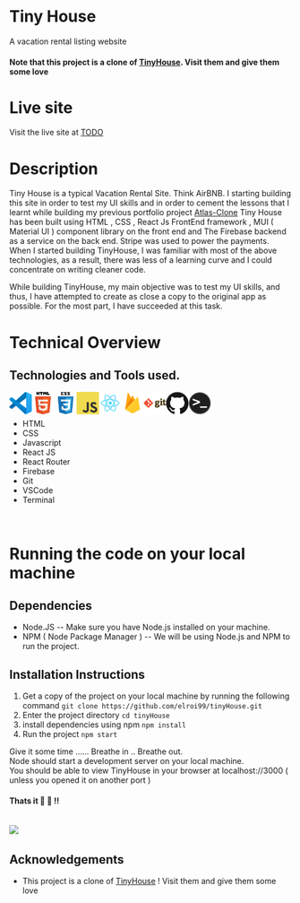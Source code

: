 # Tiny House
A vacation rental listing website 
<br/>
#### Note that this project is a clone of [TinyHouse](https://www.tinyhouse.app/). Visit them and give them some love 

# Live site
Visit the live site at [TODO](#)

# Description
Tiny House is a typical Vacation Rental Site. Think AirBNB. I starting building this site in order to test my UI skills and in order to cement the lessons that I learnt while building my previous portfolio project [Atlas-Clone](https://github.com/elroi99/atlas-clone)
Tiny House has been built using HTML , CSS , React Js FrontEnd framework , MUI ( Material UI ) component library on the front end and The Firebase backend as a service on the back end. Stripe was used to power the payments.
When I started building TinyHouse, I was familiar with most of the above technologies, as a result, there was less of a learning curve and I could concentrate on writing cleaner code. 

While building TinyHouse, my main objective was to test my UI skills, and thus, I have attempted to create as close a copy to the original app as possible. For the most part, I have succeeded at this task.

# Technical Overview

## Technologies and Tools used.
 
 <img align="left" alt="Visual Studio Code" width="40px" src="https://raw.githubusercontent.com/github/explore/80688e429a7d4ef2fca1e82350fe8e3517d3494d/topics/visual-studio-code/visual-studio-code.png" />
<img align="left" alt="HTML5" width="40px" src="https://raw.githubusercontent.com/github/explore/80688e429a7d4ef2fca1e82350fe8e3517d3494d/topics/html/html.png" />
<img align="left" alt="CSS3" width="40px" src="https://raw.githubusercontent.com/github/explore/80688e429a7d4ef2fca1e82350fe8e3517d3494d/topics/css/css.png" />
<img align="left" alt="JavaScript" width="40px" src="https://raw.githubusercontent.com/github/explore/80688e429a7d4ef2fca1e82350fe8e3517d3494d/topics/javascript/javascript.png" />
<img align="left" alt="React" width="40px" src="https://raw.githubusercontent.com/github/explore/80688e429a7d4ef2fca1e82350fe8e3517d3494d/topics/react/react.png" />
<img align="left" alt="Firebase" width="40px" src="https://raw.githubusercontent.com/github/explore/80688e429a7d4ef2fca1e82350fe8e3517d3494d/topics/firebase/firebase.png" />
<img align="left" alt="Git" width="40px" src="https://raw.githubusercontent.com/github/explore/80688e429a7d4ef2fca1e82350fe8e3517d3494d/topics/git/git.png" />
<img align="left" alt="GitHub" width="40px" src="https://raw.githubusercontent.com/github/explore/78df643247d429f6cc873026c0622819ad797942/topics/github/github.png" />
<img align="left" alt="Terminal" width="40px" src="https://raw.githubusercontent.com/github/explore/80688e429a7d4ef2fca1e82350fe8e3517d3494d/topics/terminal/terminal.png" />  

<br/> 
<br/>

- HTML
- CSS
- Javascript
- React JS 
- React Router
- Firebase
- Git 
- VSCode 
- Terminal


<br/>

# Running the code on your local machine

## Dependencies
- Node.JS -- Make sure you have Node.js installed on your machine. 
- NPM ( Node Package Manager ) -- We will be using Node.js and NPM to run the project.

## Installation Instructions
1. Get a copy of the project on your local machine by running the following command
	 `git clone https://github.com/elroi99/tinyHouse.git`
 2. Enter the project directory 
	 `cd tinyHouse`
 3. install dependencies using npm
	 `npm install`
 4. Run the project 
	 `npm start`
	 
Give it some time ...... Breathe in .. Breathe out.  
Node should start a development server on your local machine.  
You should be able to view TinyHouse in your browser at localhost://3000 ( unless you opened it on another port )

#### Thats it 🥳 🥳 !!

<!-- Celebration gif -->
<br/>
 <img src="https://media.giphy.com/media/lMameLIF8voLu8HxWV/giphy.gif" wiidth="300px" height="300px" />
 
 
 ## Acknowledgements
- This project is a clone of [TinyHouse](https://www.tinyhouse.app/) ! Visit them and give them some love 



